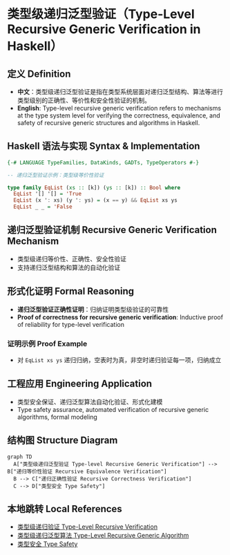 # 类型级递归泛型验证（Type-Level Recursive Generic Verification in Haskell）

## 定义 Definition

- **中文**：类型级递归泛型验证是指在类型系统层面对递归泛型结构、算法等进行类型级别的正确性、等价性和安全性验证的机制。
- **English**: Type-level recursive generic verification refers to mechanisms at the type system level for verifying the correctness, equivalence, and safety of recursive generic structures and algorithms in Haskell.

## Haskell 语法与实现 Syntax & Implementation

```haskell
{-# LANGUAGE TypeFamilies, DataKinds, GADTs, TypeOperators #-}

-- 递归泛型验证示例：类型级等价性验证

type family EqList (xs :: [k]) (ys :: [k]) :: Bool where
  EqList '[] '[] = 'True
  EqList (x ': xs) (y ': ys) = (x == y) && EqList xs ys
  EqList _ _ = 'False
```

## 递归泛型验证机制 Recursive Generic Verification Mechanism

- 类型级递归等价性、正确性、安全性验证
- 支持递归泛型结构和算法的自动化验证

## 形式化证明 Formal Reasoning

- **递归泛型验证正确性证明**：归纳证明类型级验证的可靠性
- **Proof of correctness for recursive generic verification**: Inductive proof of reliability for type-level verification

### 证明示例 Proof Example

- 对 `EqList xs ys` 递归归纳，空表时为真，非空时递归验证每一项，归纳成立

## 工程应用 Engineering Application

- 类型安全保证、递归泛型算法自动化验证、形式化建模
- Type safety assurance, automated verification of recursive generic algorithms, formal modeling

## 结构图 Structure Diagram

```mermaid
graph TD
  A["类型级递归泛型验证 Type-level Recursive Generic Verification"] --> B["递归等价性验证 Recursive Equivalence Verification"]
  B --> C["递归正确性验证 Recursive Correctness Verification"]
  C --> D["类型安全 Type Safety"]
```

## 本地跳转 Local References

- [类型级递归验证 Type-Level Recursive Verification](../79-Type-Level-Recursive-Generic-Proof/01-Type-Level-Recursive-Generic-Proof-in-Haskell.md)
- [类型级递归泛型算法 Type-Level Recursive Generic Algorithm](../72-Type-Level-Recursive-Generic-Algorithm/01-Type-Level-Recursive-Generic-Algorithm-in-Haskell.md)
- [类型安全 Type Safety](../14-Type-Safety/01-Type-Safety-in-Haskell.md)
